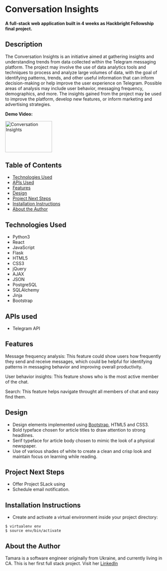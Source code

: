 # Conversation Insights

#### A full-stack web application built in 4 weeks as Hackbright Fellowship final project.

## Description

The Conversation Insights is an initiative aimed at gathering insights and understanding trends from data collected
within the Telegram messaging platform. The project may involve the use of data analytics tools and techniques to
process and analyze large volumes of data, with the goal of identifying patterns, trends, and other useful information
that can inform decision-making or help improve the user experience on Telegram. Possible areas of analysis may include
user behavior, messaging frequency, demographics, and more. The insights gained from the project may be used to improve
the platform, develop new features, or inform marketing and advertising strategies.

**Demo Video:** 

<a href="https://www.youtube.com/watch?feature=player_embedded&v=rgt0_Jm-muE" 
target="_blank"><img src="http://img.youtube.com/vi/rgt0_Jm-muE/0.jpg" 
alt="Conversation Insights" width="150" height="100" border="0" /></a>

## Table of Contents

* [Technologies Used](#technologiesused)
* [APIs Used](#apisused)
* [Features](#features)
* [Design](#design)
* [Project Next Steps](#nextsteps)
* [Installation Instructions](#installation)
* [About the Author](#author)

## <a name="technologiesused"></a>Technologies Used

* Python3
* React
* JavaScript
* Flask
* HTML5
* CSS3
* jQuery
* AJAX
* JSON
* PostgreSQL
* SQLAlchemy
* Jinja
* Bootstrap

## <a name="apisused"></a>APIs used

* Telegram API

## Features

Message frequency analysis: This feature could show users how frequently they send and receive messages, which could be
helpful for identifying patterns in messaging behavior and improving overall productivity.

User behavior insights: This feature shows who is the most active member of the chat.

Search: This feature helps navigate throught all members of chat and easy find them.

## <a name="design"></a>Design

* Design elements implemented using [Bootstrap](http://getbootstrap.com/), HTML5 and CSS3.
* Bold typeface chosen for article titles to draw attention to strong headlines.
* Serif typeface for article body chosen to mimic the look of a physical newspaper.
* Use of various shades of white to create a clean and crisp look and maintain focus on learning while reading.

## <a name="nextsteps"></a>Project Next Steps

* Offer Project SLack using
* Schedule email notification.

## <a name="installation"></a>Installation Instructions

* Create and activate a virtual environment inside your project directory:

```
$ virtualenv env
$ source env/bin/activate
```

## <a name="author"></a>About the Author

Tamara is a software engineer originally from Ukraine, and currently living in CA. This is her first full stack
project. Visit her [LinkedIn](https://www.linkedin.com/in/tamara-vashchuk/)
